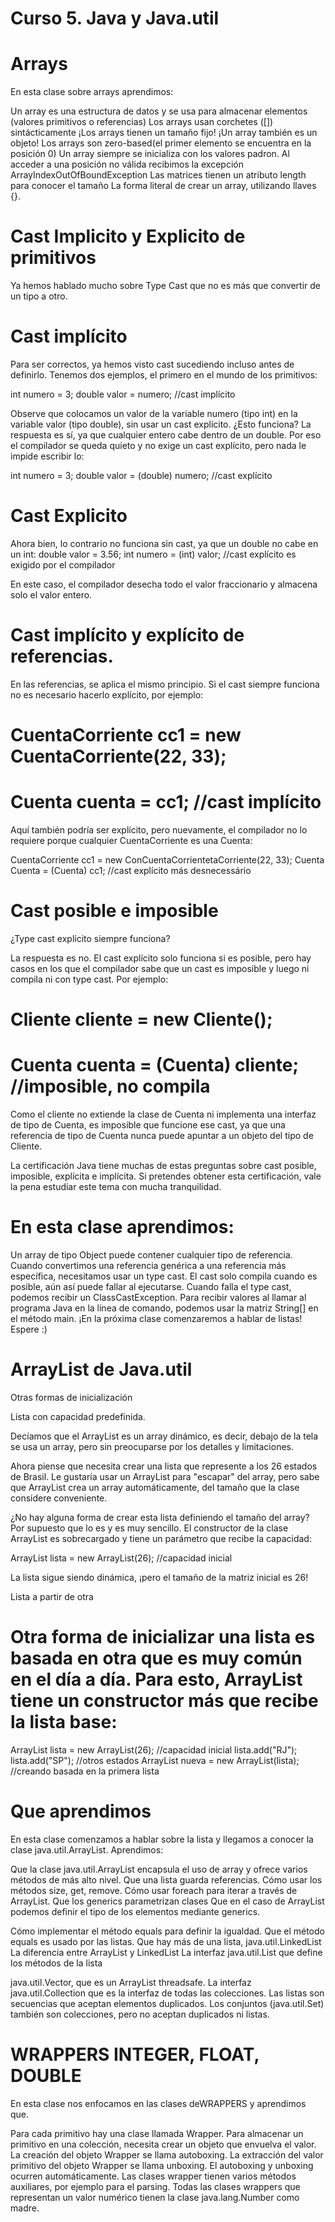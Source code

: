 # Curso 5. Java y Java.util 

# Arrays
En esta clase sobre arrays aprendimos:

Un array es una estructura de datos y se usa para almacenar elementos (valores primitivos o referencias)
Los arrays usan corchetes ([]) sintácticamente
¡Los arrays tienen un tamaño fijo!
¡Un array también es un objeto!
Los arrays son zero-based(el primer elemento se encuentra en la posición 0)
Un array siempre se inicializa con los valores padron.
Al acceder a una posición no válida recibimos la excepción ArrayIndexOutOfBoundException
Las matrices tienen un atributo length para conocer el tamaño
La forma literal de crear un array, utilizando llaves {}.

# Cast Implicito y Explicito de primitivos
Ya hemos hablado mucho sobre Type Cast que no es más que convertir de un tipo a otro.

# Cast implícito

Para ser correctos, ya hemos visto cast sucediendo incluso antes de definirlo. Tenemos dos ejemplos, el primero en el mundo de los primitivos:

int numero = 3;
double valor = numero; //cast implícito

Observe que colocamos un valor de la variable numero (tipo int) en la variable valor (tipo double), sin usar un cast explícito. ¿Esto funciona? La respuesta es sí, ya que cualquier entero cabe dentro de un double. Por eso el compilador se queda quieto y no exige un cast explícito, pero nada le impide escribir lo:

int numero = 3;
double valor = (double) numero; //cast explícito

# Cast Explicito
Ahora bien, lo contrario no funciona sin cast, ya que un double no cabe en un int:
double valor = 3.56;
int numero = (int) valor; //cast explícito es exigido por el compilador

En este caso, el compilador desecha todo el valor fraccionario y almacena solo el valor entero.


# Cast implícito y explícito de referencias.

En las referencias, se aplica el mismo principio. Si el cast siempre funciona no es necesario hacerlo explícito, por ejemplo:
# CuentaCorriente cc1 = new CuentaCorriente(22, 33);
# Cuenta cuenta = cc1; //cast implícito

Aquí también podría ser explícito, pero nuevamente, el compilador no lo requiere porque cualquier CuentaCorriente es una Cuenta:

CuentaCorriente cc1 = new ConCuentaCorrientetaCorriente(22, 33);
Cuenta Cuenta = (Cuenta) cc1; //cast explícito más desnecessário


# Cast posible e imposible
¿Type cast explícito siempre funciona?

La respuesta es no. El cast explícito solo funciona si es posible, pero hay casos en los que el compilador sabe que un cast es imposible y luego ni compila ni con type cast. Por ejemplo:

# Cliente cliente = new Cliente();
# Cuenta cuenta = (Cuenta) cliente; //imposible, no compila

Como el cliente no extiende la clase de Cuenta ni implementa una interfaz de tipo de Cuenta, es imposible que funcione ese cast, ya que una referencia de tipo de Cuenta nunca puede apuntar a un objeto del tipo de Cliente.

La certificación Java tiene muchas de estas preguntas sobre cast posible, imposible, explícita e implícita. Si pretendes obtener esta certificación, vale la pena estudiar este tema con mucha tranquilidad.

# En esta clase aprendimos:

Un array de tipo Object puede contener cualquier tipo de referencia.
Cuando convertimos una referencia genérica a una referencia más específica, necesitamos usar un type cast.
El cast solo compila cuando es posible, aún así puede fallar al ejecutarse.
Cuando falla el type cast, podemos recibir un ClassCastException.
Para recibir valores al llamar al programa Java en la línea de comando, podemos usar la matriz String[] en el método main.
¡En la próxima clase comenzaremos a hablar de listas! Espere :)


# ArrayList de Java.util 

Otras formas de inicialización

Lista con capacidad predefinida.

Decíamos que el ArrayList es un array dinámico, es decir, debajo de la tela se usa un array, pero sin preocuparse por los detalles y limitaciones.

Ahora piense que necesita crear una lista que represente a los 26 estados de Brasil. Le gustaría usar un ArrayList para "escapar" del array, pero sabe que ArrayList crea un array automáticamente, del tamaño que la clase considere conveniente.

¿No hay alguna forma de crear esta lista definiendo el tamaño del array? Por supuesto que lo es y es muy sencillo. El constructor de la clase ArrayList es sobrecargado y tiene un parámetro que recibe la capacidad:

ArrayList lista = new ArrayList(26); //capacidad inicial

La lista sigue siendo dinámica, ¡pero el tamaño de la matriz inicial es 26!

Lista a partir de otra

# Otra forma de inicializar una lista es basada en otra que es muy común en el día a día. Para esto, ArrayList tiene un constructor más que recibe la lista base:

ArrayList lista = new ArrayList(26); //capacidad inicial
lista.add("RJ");
lista.add("SP");
//otros estados
ArrayList nueva = new ArrayList(lista); //creando basada en la primera lista

# Que aprendimos

En esta clase comenzamos a hablar sobre la lista y llegamos a conocer la clase java.util.ArrayList. Aprendimos:

Que la clase java.util.ArrayList encapsula el uso de array y ofrece varios métodos de más alto nivel.
Que una lista guarda referencias.
Cómo usar los métodos size, get, remove.
Cómo usar foreach para iterar a través de ArrayList.
Que los generics parametrizan clases
Que en el caso de ArrayList podemos definir el tipo de los elementos mediante generics.

Cómo implementar el método equals para definir la igualdad.
Que el método equals es usado por las listas.
Que hay más de una lista, java.util.LinkedList
La diferencia entre ArrayList y LinkedList
La interfaz java.util.List que define los métodos de la lista

java.util.Vector, que es un ArrayList threadsafe.
La interfaz java.util.Collection que es la interfaz de todas las colecciones.
Las listas son secuencias que aceptan elementos duplicados.
Los conjuntos (java.util.Set) también son colecciones, pero no aceptan duplicados ni listas.


# WRAPPERS INTEGER, FLOAT, DOUBLE
En esta clase nos enfocamos en las clases deWRAPPERS y aprendimos que.

Para cada primitivo hay una clase llamada Wrapper.
Para almacenar un primitivo en una colección, necesita crear un objeto que envuelva el valor.
La creación del objeto Wrapper se llama autoboxing.
La extracción del valor primitivo del objeto Wrapper se llama unboxing.
El autoboxing y unboxing ocurren automáticamente.
Las clases wrapper tienen varios métodos auxiliares, por ejemplo para el parsing.
Todas las clases wrappers que representan un valor numérico tienen la clase java.lang.Number como madre.







